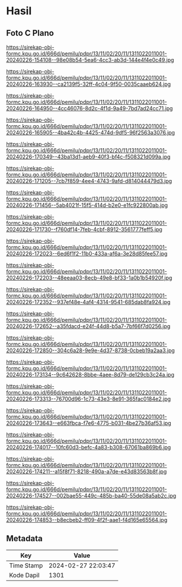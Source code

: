# Hasil

## Foto C Plano

https://sirekap-obj-formc.kpu.go.id/666d/pemilu/pdpr/13/11/02/20/11/1311022011001-20240226-154108--98e08b54-5ea6-4cc3-ab3d-144e4f4e0c49.jpg

https://sirekap-obj-formc.kpu.go.id/666d/pemilu/pdpr/13/11/02/20/11/1311022011001-20240226-163930--ca2139f5-32ff-4c04-9f50-0035caaeb624.jpg

https://sirekap-obj-formc.kpu.go.id/666d/pemilu/pdpr/13/11/02/20/11/1311022011001-20240226-164950--4cc46076-8d2c-4f1d-9a49-7bd7ad24cc71.jpg

https://sirekap-obj-formc.kpu.go.id/666d/pemilu/pdpr/13/11/02/20/11/1311022011001-20240226-165905--4ba42c4b-4425-474d-9df5-96f2563a3076.jpg

https://sirekap-obj-formc.kpu.go.id/666d/pemilu/pdpr/13/11/02/20/11/1311022011001-20240226-170349--43ba13d1-aeb9-40f3-bf4c-f508321d099a.jpg

https://sirekap-obj-formc.kpu.go.id/666d/pemilu/pdpr/13/11/02/20/11/1311022011001-20240226-171205--7cb7f859-4ee4-4743-9afd-d814044479d3.jpg

https://sirekap-obj-formc.kpu.go.id/666d/pemilu/pdpr/13/11/02/20/11/1311022011001-20240226-171456--5ab4021f-15f5-414d-b2e0-e1fc922800ab.jpg

https://sirekap-obj-formc.kpu.go.id/666d/pemilu/pdpr/13/11/02/20/11/1311022011001-20240226-171730--f760df14-7feb-4cbf-8912-3561777feff5.jpg

https://sirekap-obj-formc.kpu.go.id/666d/pemilu/pdpr/13/11/02/20/11/1311022011001-20240226-172023--6ed6f1f2-11b0-433a-af6a-3e28d85fee57.jpg

https://sirekap-obj-formc.kpu.go.id/666d/pemilu/pdpr/13/11/02/20/11/1311022011001-20240226-172203--48eeaa03-8ecb-49e8-bf33-1a0b1b54920f.jpg

https://sirekap-obj-formc.kpu.go.id/666d/pemilu/pdpr/13/11/02/20/11/1311022011001-20240226-172352--937ef48e-4af4-4314-9541-685dab8fa924.jpg

https://sirekap-obj-formc.kpu.go.id/666d/pemilu/pdpr/13/11/02/20/11/1311022011001-20240226-172652--a35fdacd-e24f-44d8-b5a7-7bf66f7d0256.jpg

https://sirekap-obj-formc.kpu.go.id/666d/pemilu/pdpr/13/11/02/20/11/1311022011001-20240226-172850--304c6a28-9e9e-4d37-8738-0cbeb19a2aa3.jpg

https://sirekap-obj-formc.kpu.go.id/666d/pemilu/pdpr/13/11/02/20/11/1311022011001-20240226-173134--9c642628-8bbe-4aee-8d79-de129cb3c24a.jpg

https://sirekap-obj-formc.kpu.go.id/666d/pemilu/pdpr/13/11/02/20/11/1311022011001-20240226-173313--76700d96-1c73-43e3-8e91-365fac0184e2.jpg

https://sirekap-obj-formc.kpu.go.id/666d/pemilu/pdpr/13/11/02/20/11/1311022011001-20240226-173643--e663fbca-f7e6-4775-b031-4be27b36af53.jpg

https://sirekap-obj-formc.kpu.go.id/666d/pemilu/pdpr/13/11/02/20/11/1311022011001-20240226-174017--10fc60d3-befc-4a83-b308-67061ba869b6.jpg

https://sirekap-obj-formc.kpu.go.id/666d/pemilu/pdpr/13/11/02/20/11/1311022011001-20240226-174211--a15f8f71-8218-490a-a7de-e43d83563b8f.jpg

https://sirekap-obj-formc.kpu.go.id/666d/pemilu/pdpr/13/11/02/20/11/1311022011001-20240226-174527--002bae55-449c-485b-ba40-55de08a5ab2c.jpg

https://sirekap-obj-formc.kpu.go.id/666d/pemilu/pdpr/13/11/02/20/11/1311022011001-20240226-174853--b8ecbeb2-ff09-4f2f-aae1-f4d165e65564.jpg


## Metadata

| Key        | Value               |
| ---------- | ------------------- |
| Time Stamp | 2024-02-27 22:03:47 |
| Kode Dapil | 1301                |



